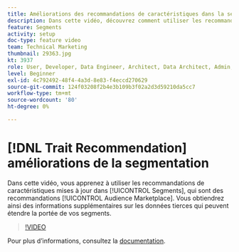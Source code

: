 ```yaml
---
title: Améliorations des recommandations de caractéristiques dans la segmentation
description: Dans cette vidéo, découvrez comment utiliser les recommandations de caractéristiques mises à jour dans Segments, qui sont des recommandations d’Audience Marketplace. Obtenez des informations supplémentaires sur les données tierces qui peuvent étendre la portée de vos segments.
feature: Segments
activity: setup
doc-type: feature video
team: Technical Marketing
thumbnail: 29363.jpg
kt: 3937
role: User, Developer, Data Engineer, Architect, Data Architect, Admin, Leader
level: Beginner
exl-id: 4c792492-48f4-4a3d-8e83-f4eccd270629
source-git-commit: 124f03208f2b4e3b109b3f02a2d3d59210da5cc7
workflow-type: tm+mt
source-wordcount: '80'
ht-degree: 0%

---
```


# [!DNL Trait Recommendation] améliorations de la segmentation

Dans cette vidéo, vous apprenez à utiliser les recommandations de caractéristiques mises à jour dans [!UICONTROL Segments], qui sont des recommandations [!UICONTROL Audience Marketplace]. Vous obtiendrez ainsi des informations supplémentaires sur les données tierces qui peuvent étendre la portée de vos segments.

>[!VIDEO](https://video.tv.adobe.com/v/29363/?quality=12)

Pour plus d’informations, consultez la [documentation](https://experienceleague.adobe.com/docs/audience-manager/user-guide/features/segments/trait-recommendations.html).
